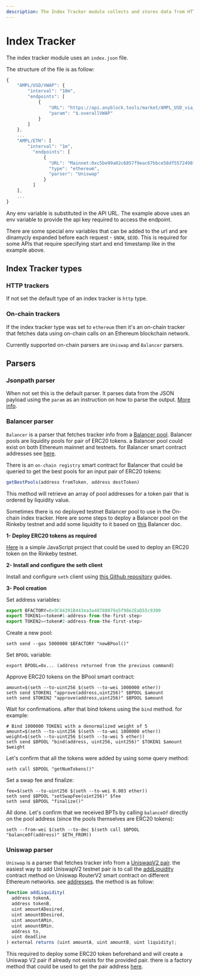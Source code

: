 ```yaml
---
description: The Index Tracker module collects and stores data from HTTP or Blockchain endpoints.
---
```


# Index Tracker

The index tracker module uses an `index.json` file.

The structure of the file is as follow:

```javascript
{
    "AMPL/USD/VWAP": {
        "interval": "10m",
        "endpoints": [
            {
                "URL": "https://api.anyblock.tools/market/AMPL_USD_via_ALL/daily-volume?roundDay=false&debug=false&access_token=$ANYBLOCK_KEY&start=$NOW&end=$EOD",
                "param": "$.overallVWAP"
            }
        ]
    },
    ...
    "AMPL/ETH": [
        "interval": "1m",
          "endpoints": [
              {
                "URL": "Mainnet:0xc5be99a02c6857f9eac67bbce58df5572498f40c,Rinkeby:0x7e62a502232f1feB77Adf8b8ca023cc9fB133418",
                "type": "ethereum",
                "parser": "Uniswap"
              }
          ]
    ],
    ...
}
```

Any env variable is substituted in the API URL. The example above uses an env variable to provide the api key required to access the endpoint.

There are some special env variables that can be added to the url and are dinamycly expanded before each request - `$NOW`, `$EOD`. This is required for some APIs that require specifying start and end timestamp like in the example above.


## Index Tracker types

### HTTP trackers

If not set the default type of an index tracker is `http` type.

### On-chain trackers

If the index tracker type was set to `ethereum` then it's an on-chain tracker that fetches data using on-chain calls on an Ethereum blockchain network.

Currently supported on-chain parsers are `Uniswap` and `Balancer` parsers.


## Parsers

### Jsonpath parser

When not set this is the default parser. It parses data from the JSON payload using the `param` as an instruction on how to parse the output.
[More info](http://goessner.net/articles/JsonPath/).

### Balancer parser

`Balancer` is a parser that fetches tracker info from a [Balancer pool](https://docs.balancer.finance/getting-started/faq#balancer-pools). Balancer pools are liquidity pools for pair of ERC20 tokens. a Balancer pool could exist on both Ethereum mainnet and testnets. for Balancer smart contract addresses see [here](https://docs.balancer.finance/smart-contracts/addresses).

There is an `on-chain registry` smart contract for Balancer that could be queried to get the best pools for an input pair of ERC20 tokens:

```javascript
getBestPools(address fromToken, address destToken)
```

This method will retrieve an array of pool addresses for a token pair that is ordered by liquidity value.

Sometimes there is no deployed testnet Balancer pool to use in the On-chain index tracker. Here are some steps to deploy a Balancer pool on the Rinkeby testnet and add some liquidity to it based on [this](https://docs.balancer.finance/guides/testing-on-kovan) Balancer doc.

**1- Deploy ERC20 tokens as required**

[Here](https://github.com/hhio618/simple-erc20-example) is a simple JavaScript project that could be used to deploy an ERC20 token on the Rinkeby testnet.

**2- Install and configure the seth client**

Install and configure `seth` client using [this Github repository](https://github.com/dapphub/dapptools#installation) guides.

**3- Pool creation**

Set address variables:

```javascript
export BFACTORY=0x9C84391B443ea3a48788079a5f98e2EaD55c9309
export TOKEN1=<token#1-address-from-the-first-step>
export TOKEN2=<token#2-address-from-the-first-step>
```

Create a new pool:

```text
seth send --gas 5000000 $BFACTORY "newBPool()"
```

Set `BPOOL` variable:

```text
export BPOOL=0x... (address returned from the previous command)
```

Approve ERC20 tokens on the BPool smart contract:

```text
amount=$(seth --to-uint256 $(seth --to-wei 1000000 ether))
seth send $TOKEN1 "approve(address,uint256)" $BPOOL $amount
seth send $TOKEN2 "approve(address,uint256)" $BPOOL $amount
```

Wait for confirmations. after that bind tokens using the `bind` method. for example:

```text
# Bind 1000000 TOKEN1 with a denormalized weight of 5
amount=$(seth --to-uint256 $(seth --to-wei 1000000 ether))
weight=$(seth --to-uint256 $(seth --to-wei 5 ether))
seth send $BPOOL "bind(address, uint256, uint256)" $TOKEN1 $amount $weight
```

Let's confirm that all the tokens were added by using some query method:

```text
seth call $BPOOL "getNumTokens()"
```

Set a swap fee and finalize:

```text
fee=$(seth --to-uint256 $(seth --to-wei 0.003 ether))
seth send $BPOOL "setSwapFee(uint256)" $fee
seth send $BPOOL "finalize()"
```

All done. Let's confirm that we received BPTs by calling `balanceOf` directly on the pool address \(since the pools themselves are ERC20 tokens\):

```text
seth --from-wei $(seth --to-dec $(seth call $BPOOL "balanceOf(address)" $ETH_FROM))
```

### Uniswap parser

`Uniswap` is a parser that fetches tracker info from a [UniswapV2 pair](https://uniswap.org/docs/v2/smart-contracts/pair/). the easiest way to add UniswapV2 testnet pair is to call the [addLiquidity](https://uniswap.org/docs/v2/smart-contracts/router02/#addliquidity) contract method on Uniswap RouterV2 smart contract on different Ethereum networks. see [addresses](https://uniswap.org/docs/v2/smart-contracts/router02/#addresshttps://uniswap.org/docs/v2/smart-contracts/router02/#address). the method is as follow:

```javascript
function addLiquidity(
  address tokenA,
  address tokenB,
  uint amountADesired,
  uint amountBDesired,
  uint amountAMin,
  uint amountBMin,
  address to,
  uint deadline
) external returns (uint amountA, uint amountB, uint liquidity);
```

This required to deploy some ERC20 token beforehand and will create a Uniswap V2 pair if already not exists for the provided pair. there is a factory method that could be used to get the pair address [here](https://uniswap.org/docs/v2/smart-contracts/factory/#getpair).
